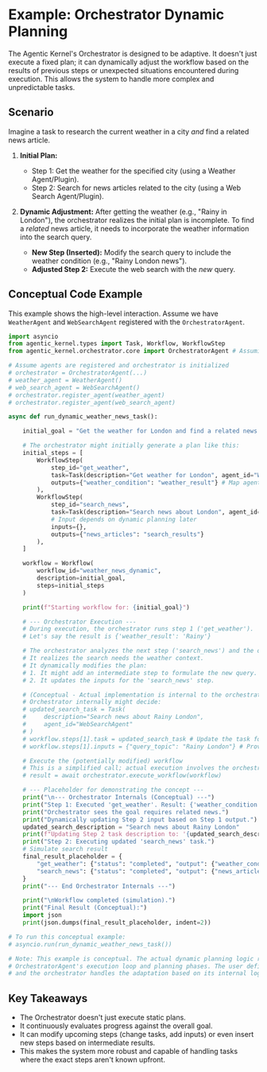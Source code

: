 # Example: Orchestrator Dynamic Planning

The Agentic Kernel's Orchestrator is designed to be adaptive. It doesn't just execute a fixed plan; it can dynamically adjust the workflow based on the results of previous steps or unexpected situations encountered during execution. This allows the system to handle more complex and unpredictable tasks.

## Scenario

Imagine a task to research the current weather in a city *and* find a related news article.

1. **Initial Plan:**
    * Step 1: Get the weather for the specified city (using a Weather Agent/Plugin).
    * Step 2: Search for news articles related to the city (using a Web Search Agent/Plugin).

2. **Dynamic Adjustment:** After getting the weather (e.g., "Rainy in London"), the orchestrator realizes the initial plan is incomplete. To find a *related* news article, it needs to incorporate the weather information into the search query.
    * **New Step (Inserted):** Modify the search query to include the weather condition (e.g., "Rainy London news").
    * **Adjusted Step 2:** Execute the web search with the *new* query.

## Conceptual Code Example

This example shows the high-level interaction. Assume we have `WeatherAgent` and `WebSearchAgent` registered with the `OrchestratorAgent`.

```python
import asyncio
from agentic_kernel.types import Task, Workflow, WorkflowStep
from agentic_kernel.orchestrator.core import OrchestratorAgent # Assuming OrchestratorAgent is the main class

# Assume agents are registered and orchestrator is initialized
# orchestrator = OrchestratorAgent(...)
# weather_agent = WeatherAgent()
# web_search_agent = WebSearchAgent()
# orchestrator.register_agent(weather_agent)
# orchestrator.register_agent(web_search_agent)

async def run_dynamic_weather_news_task():

    initial_goal = "Get the weather for London and find a related news article."

    # The orchestrator might initially generate a plan like this:
    initial_steps = [
        WorkflowStep(
            step_id="get_weather",
            task=Task(description="Get weather for London", agent_id="WeatherAgent"),
            outputs={"weather_condition": "weather_result"} # Map agent output to this key
        ),
        WorkflowStep(
            step_id="search_news",
            task=Task(description="Search news about London", agent_id="WebSearchAgent"),
            # Input depends on dynamic planning later
            inputs={}, 
            outputs={"news_articles": "search_results"}
        ),
    ]

    workflow = Workflow(
        workflow_id="weather_news_dynamic",
        description=initial_goal,
        steps=initial_steps
    )

    print(f"Starting workflow for: {initial_goal}")

    # --- Orchestrator Execution ---
    # During execution, the orchestrator runs step 1 ('get_weather').
    # Let's say the result is {'weather_result': 'Rainy'}

    # The orchestrator analyzes the next step ('search_news') and the overall goal.
    # It realizes the search needs the weather context.
    # It dynamically modifies the plan:
    # 1. It might add an intermediate step to formulate the new query.
    # 2. It updates the inputs for the 'search_news' step.

    # (Conceptual - Actual implementation is internal to the orchestrator)
    # Orchestrator internally might decide:
    # updated_search_task = Task(
    #     description="Search news about Rainy London", 
    #     agent_id="WebSearchAgent"
    # )
    # workflow.steps[1].task = updated_search_task # Update the task for the step
    # workflow.steps[1].inputs = {"query_topic": "Rainy London"} # Provide input needed by agent

    # Execute the (potentially modified) workflow
    # This is a simplified call; actual execution involves the orchestrator loop
    # result = await orchestrator.execute_workflow(workflow) 

    # --- Placeholder for demonstrating the concept ---
    print("\n--- Orchestrator Internals (Conceptual) ---")
    print("Step 1: Executed 'get_weather'. Result: {'weather_condition': 'Rainy'}")
    print("Orchestrator sees the goal requires related news.")
    print("Dynamically updating Step 2 input based on Step 1 output.")
    updated_search_description = "Search news about Rainy London"
    print(f"Updating Step 2 task description to: '{updated_search_description}'")
    print("Step 2: Executing updated 'search_news' task.")
    # Simulate search result
    final_result_placeholder = {
        "get_weather": {"status": "completed", "output": {"weather_condition": "Rainy"}},
        "search_news": {"status": "completed", "output": {"news_articles": [{"title": "London braces for more rain", "url": "..."}]}}
    }
    print("--- End Orchestrator Internals ---")

    print("\nWorkflow completed (simulation).")
    print("Final Result (Conceptual):")
    import json
    print(json.dumps(final_result_placeholder, indent=2))

# To run this conceptual example:
# asyncio.run(run_dynamic_weather_news_task())

# Note: This example is conceptual. The actual dynamic planning logic resides within the 
# OrchestratorAgent's execution loop and planning phases. The user defines the initial goal, 
# and the orchestrator handles the adaptation based on its internal logic and agent capabilities.
```

## Key Takeaways

* The Orchestrator doesn't just execute static plans.
* It continuously evaluates progress against the overall goal.
* It can modify upcoming steps (change tasks, add inputs) or even insert new steps based on intermediate results.
* This makes the system more robust and capable of handling tasks where the exact steps aren't known upfront.
